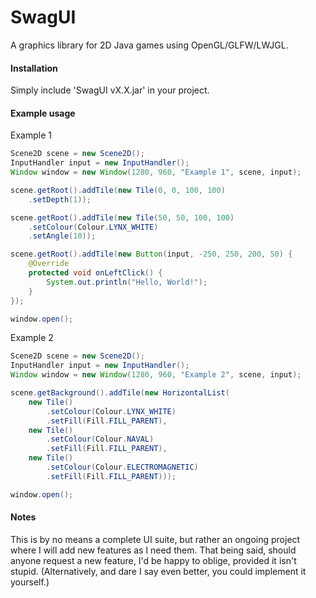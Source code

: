 # SwagUI
A graphics library for 2D Java games using OpenGL/GLFW/LWJGL.

#### Installation
Simply include 'SwagUI vX.X.jar' in your project.

#### Example usage
Example 1
```java
Scene2D scene = new Scene2D();
InputHandler input = new InputHandler();
Window window = new Window(1280, 960, "Example 1", scene, input);

scene.getRoot().addTile(new Tile(0, 0, 100, 100)
    .setDepth(1));

scene.getRoot().addTile(new Tile(50, 50, 100, 100)
    .setColour(Colour.LYNX_WHITE)
    .setAngle(10));

scene.getRoot().addTile(new Button(input, -250, 250, 200, 50) {
    @Override
    protected void onLeftClick() {
        System.out.println("Hello, World!");
    }
});

window.open();
```
Example 2
```java
Scene2D scene = new Scene2D();
InputHandler input = new InputHandler();
Window window = new Window(1280, 960, "Example 2", scene, input);

scene.getBackground().addTile(new HorizontalList(
    new Tile()
        .setColour(Colour.LYNX_WHITE)
        .setFill(Fill.FILL_PARENT),
    new Tile()
        .setColour(Colour.NAVAL)
        .setFill(Fill.FILL_PARENT),
    new Tile()
        .setColour(Colour.ELECTROMAGNETIC)
        .setFill(Fill.FILL_PARENT)));

window.open();
```
#### Notes
This is by no means a complete UI suite, but rather an ongoing project where I will add new features as I need them.
That being said, should anyone request a new feature, I'd be happy to oblige, provided it isn't stupid.
(Alternatively, and dare I say even better, you could implement it yourself.)
